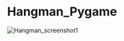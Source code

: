 # Hangman_Pygame

![Hangman_screenshot1](https://user-images.githubusercontent.com/59127562/114457737-395fa780-9b93-11eb-8b61-3fed30e6023d.PNG)
